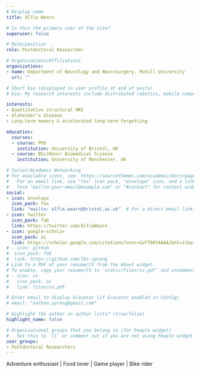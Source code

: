 ```yaml
---
# Display name
title: Alfie Wearn

# Is this the primary user of the site?
superuser: false

# Role/position
role: Postdoctoral Researcher

# Organizations/Affiliations
organizations:
- name: Department of Neurology and Neurosurgery, McGill University
  url: ""

# Short bio (displayed in user profile at end of posts)
# bio: My research interests include distributed robotics, mobile computing and programmable matter.

interests:
- Quantitative structural MRI
- Alzheimer's disease
- Long-term memory & accelerated long-term forgetting

education:
  courses:
  - course: PhD 
    institution: University of Bristol, UK
  - course: BSc(Hons) Biomedical Science 
    institution: University of Manchester, UK

# Social/Academic Networking
# For available icons, see: https://sourcethemes.com/academic/docs/page-builder/#icons
#   For an email link, use "fas" icon pack, "envelope" icon, and a link in the
#   form "mailto:your-email@example.com" or "#contact" for contact widget.
social:
- icon: envelope
  icon_pack: fas
  link: "mailto: alfie.wearn@bristol.ac.uk"  # For a direct email link, use "mailto:test@example.org".
- icon: twitter
  icon_pack: fab
  link: https://twitter.com/AlfieWearn
- icon: google-scholar
  icon_pack: ai
  link: https://scholar.google.com/citations?user=GzFf6BYAAAAJ&hl=it&oi=ao
# - icon: github
#  icon_pack: fab
#  link: https://github.com/lbc-spreng
# Link to a PDF of your resume/CV from the About widget.
# To enable, copy your resume/CV to `static/files/cv.pdf` and uncomment the lines below.
# - icon: cv
#   icon_pack: ai
#   link: files/cv.pdf

# Enter email to display Gravatar (if Gravatar enabled in Config)
# email: "nathan.spreng@gmail.com"

# Highlight the author in author lists? (true/false)
highlight_name: false

# Organizational groups that you belong to (for People widget)
#   Set this to `[]` or comment out if you are not using People widget.
user_groups:
- Postdoctoral Researchers
---
```


Adventure enthusiast | Food lover | Game player | Bike rider 

